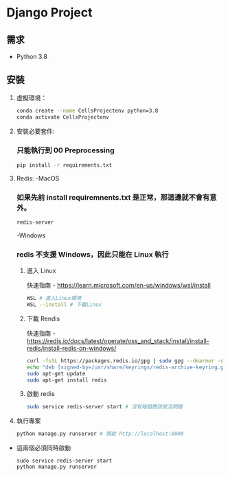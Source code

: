 # Django Project

## 需求

- Python 3.8

## 安裝

1. 虛擬環境：

   ```sh
   conda create --name CellsProjectenv python=3.8
   conda activate CellsProjectenv
   ```

2. 安裝必要套件:

   ### 只能執行到 00 Preprocessing

   ```sh
   pip install -r requirements.txt
   ```

3. Redis:
   -MacOS

   ### 如果先前 install requiremnents.txt 是正常，那這邊就不會有意外。

   ```sh
   redis-server
   ```

   -Windows

   ### redis 不支援 Windows，因此只能在 Linux 執行

   1. 進入 Linux

      快速指南 - https://learn.microsoft.com/en-us/windows/wsl/install

      ```sh
      WSL # 進入Linux環境
      WSL --install # 下載Linux
      ```

   2. 下載 Rendis

      快速指南 - https://redis.io/docs/latest/operate/oss_and_stack/install/install-redis/install-redis-on-windows/

      ```sh
      curl -fsSL https://packages.redis.io/gpg | sudo gpg --dearmor -o /usr/share/keyrings/redis-archive-keyring.gpg
      echo "deb [signed-by=/usr/share/keyrings/redis-archive-keyring.gpg] https://packages.redis.io/deb $(lsb_release -cs) main" | sudo tee /etc/apt/sources.list.d/redis.list
      sudo apt-get update
      sudo apt-get install redis
      ```

   3. 啟動 redis

      ```sh
      sudo service redis-server start # 沒有報錯應該就沒問題
      ```

4. 執行專案

   ```sh
   python manage.py runserver # 開啟 http://localhost:8000
   ```

- 這兩個必須同時啟動

  ```
  sudo service redis-server start
  python manage.py runserver
  ```
